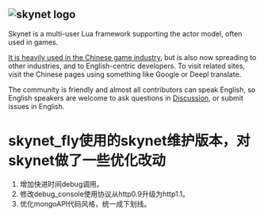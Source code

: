 ## ![skynet logo](https://github.com/cloudwu/skynet/wiki/image/skynet_metro.jpg)

Skynet is a multi-user Lua framework supporting the actor model, often used in games.

[It is heavily used in the Chinese game industry](https://github.com/cloudwu/skynet/wiki/Uses), but is also now spreading to other industries, and to English-centric developers. To visit related sites, visit the Chinese pages using something like Google or Deepl translate.

The community is friendly and almost all contributors can speak English, so English speakers are welcome to ask questions in [Discussion](https://github.com/cloudwu/skynet/discussions), or submit issues in English.

# skynet_fly使用的skynet维护版本，对skynet做了一些优化改动

1. 增加快进时间debug调用。
2. 修改debug_console使用协议从http0.9升级为http1.1。
3. 优化mongoAPI代码风格，统一成下划线。